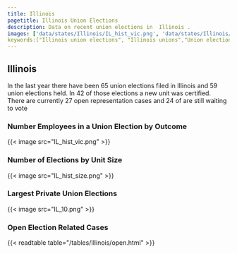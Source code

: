 ```yaml
---
title: Illinois
pagetitle: Illinois Union Elections
description: Data on recent union elections in  Illinois .
images: ['data/states/Illinois/IL_hist_vic.png', 'data/states/Illinois/IL_hist_size.png', 'data/states/Illinois/IL_10.png']
keywords:["Illinois union elections", "Illinois unions","Union elections"]
---
```

##  Illinois

In the last year there have been 65 union elections filed in Illinois and 59 union elections held. In 42 of those elections a new unit was certified. There are currently 27 open representation cases and 24 of are still waiting to vote

### Number Employees in a Union Election by Outcome
{{< image src="IL_hist_vic.png" >}}

### Number of Elections by Unit Size
{{< image src="IL_hist_size.png" >}}

### Largest Private Union Elections
{{< image src="IL_10.png" >}}

### Open Election Related Cases
{{< readtable table="/tables/Illinois/open.html" >}}

